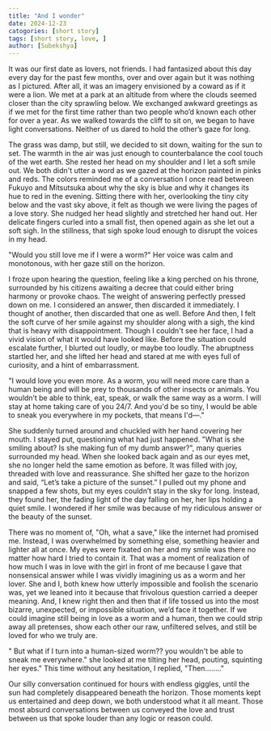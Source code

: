 ```yaml
---
title: "And I wonder"
date: 2024-12-23 
catogories: [short story]
tags: [short story, love, ]
author: [Subekshya]
---
```

It was our first date as lovers, not friends. I had fantasized about this day every day for the past few months, over and over again but it was nothing as I pictured. After all, it was an imagery envisioned by a coward as if it were a lion. We met at a park at an altitude from where the clouds seemed closer than the city sprawling below. We exchanged awkward greetings as if we met for the first time rather than two people who’d known each other for over a year. As we walked towards the cliff to sit on, we began to have light conversations. Neither of us dared to hold the other’s gaze for long.

The grass was damp, but still, we decided to sit down, waiting for the sun to set. The warmth in the air was just enough to counterbalance the cool touch of the wet earth. She rested her head on my shoulder and I let a soft smile out. We both didn't utter a word as we gazed at the horizon painted in pinks and reds. The colors reminded me of a conversation I once read between Fukuyo and Mitsutsuka about why the sky is blue and why it changes its hue to red in the evening. Sitting there with her, overlooking the tiny city below and the vast sky above, it felt as though we were living the pages of a love story.  She nudged her head slightly and stretched her hand out. Her delicate fingers curled into a small fist, then opened again as she let out a soft sigh. In the stillness, that sigh spoke loud enough to disrupt the voices in my head. 

"Would you still love me if I were a worm?" Her voice was calm and monotonous, with her gaze still on the horizon. 

I froze upon hearing the question, feeling like a king perched on his throne, surrounded by his citizens awaiting a decree that could either bring harmony or provoke chaos. The weight of answering perfectly pressed down on me. I considered an answer, then discarded it immediately. I thought of another, then discarded that one as well. Before And then, I felt the soft curve of her smile against my shoulder along with a sigh, the kind that is heavy with disappointment. Though I couldn't see her face, I had a vivid vision of what it would have looked like. Before the situation could escalate further, I blurted out loudly, or maybe too loudly. The abruptness startled her, and she lifted her head and stared at me with eyes full of curiosity, and a hint of embarrassment.

"I would love you even more. As a worm, you will need more care than a human being and will be prey to thousands of other insects or animals. You wouldn’t be able to think, eat, speak, or walk the same way as a worm. I will stay at home taking care of you 24/7.  And you'd be so tiny, I would be able to sneak you everywhere in my pockets, that means I'd—." 

She suddenly turned around and chuckled with her hand covering her mouth. I stayed put, questioning what had just happened. "What is she smiling about? Is she making fun of my dumb answer?", many queries surrounded my head. When she looked back again and as our eyes met, she no longer held the same emotion as before. It was filled with joy, threaded with love and reassurance. She shifted her gaze to the horizon and said, “Let’s take a picture of the sunset.” I pulled out my phone and snapped a few shots, but my eyes couldn’t stay in the sky for long. Instead, they found her, the fading light of the day falling on her, her lips holding a quiet smile. I wondered if her smile was because of my ridiculous answer or the beauty of the sunset.

There was no moment of, "Oh, what a save," like the internet had promised me. Instead, I was overwhelmed by something else, something heavier and lighter all at once. My eyes were fixated on her and my smile was there no matter how hard I tried to contain it. That was a moment of realization of how much I was in love with the girl in front of me because I gave that nonsensical answer while I was vividly imagining us as a worm and her lover. She and I, both knew how utterly impossible and foolish the scenario was, yet we leaned into it because that frivolous question carried a deeper meaning. And, I knew right then and then that if life tossed us into the most bizarre, unexpected, or impossible situation, we’d face it together. If we could imagine still being in love as a worm and a human, then we could strip away all pretenses, show each other our raw, unfiltered selves, and still be loved for who we truly are.

" But what if I turn into a human-sized worm?? you wouldn't be able to sneak me everywhere." she looked at me tilting her head, pouting, squinting her eyes." This time without any hesitation, I replied, "Then........"

Our silly conversation continued for hours with endless giggles, until the sun had completely disappeared beneath the horizon. Those moments kept us entertained and deep down, we both understood what it all meant. Those most absurd conversations between us conveyed the love and trust between us that spoke louder than any logic or reason could. 
